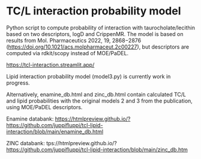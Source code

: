 # TC/L interaction probability model
Python script to compute probability of interaction with taurocholate/lecithin based on two descriptors, logD and CrippenMR.
The model is based on results from Mol. Pharmaceutics 2022, 19, 2868−2876 (https://doi.org/10.1021/acs.molpharmaceut.2c00227), but descriptors are computed via rdkit/scopy instead of MOE/PaDEL.

https://tcl-interaction.streamlit.app/

Lipid interaction probability model (model3.py) is currently work in progress.



Alternatively, enamine_db.html and zinc_db.html contain calculated TC/L and lipid probabilities with the original models 2 and 3 from the publication, using MOE/PaDEL descriptors.

Enamine databank: https://htmlpreview.github.io/?https://github.com/juppifluppi/tcl-lipid-interaction/blob/main/enamine_db.html

ZINC databank: tps://htmlpreview.github.io/?https://github.com/juppifluppi/tcl-lipid-interaction/blob/main/zinc_db.htm
